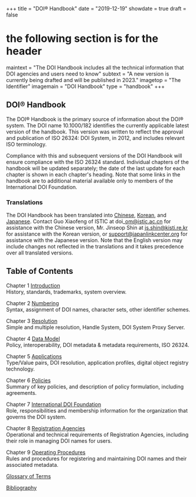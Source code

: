 +++
title = "DOI® Handbook"
date = "2019-12-19"
showdate = true
draft = false
# the following section is for the header
maintext = "The DOI Handbook includes all the technical information that DOI agencies and users need to know"
subtext = "A new version is currently being drafted and will be published in 2023."
imagetop = "The Identifier"
imagemain = "DOI Handbook"
type = "handbook"
+++

## DOI® Handbook

The DOI® Handbook is the primary source of information about the DOI® system. The DOI name 10.1000/182 identifies the currently applicable latest version of the handbook. This version was written to reflect the approval and publication of ISO 26324: DOI System, in 2012, and includes relevant ISO terminology.

Compliance with this and subsequent versions of the DOI Handbook will ensure compliance with the ISO 26324 standard. Individual chapters of the handbook will be updated separately; the date of the last update for each chapter is shown in each chapter's heading. Note that some links in the handbook are to additional material available only to members of the International DOI Foundation.

### Translations

The DOI Handbook has been translated into [Chinese](translations/chinese/hb), [Korean](translations/korean/hb), and [Japanese](translations/japanese/hb). Contact Guo Xiaofeng of ISTIC at doi\_om@istic.ac.cn for assistance with the Chinese version, Mr. Jinseop Shin at js.shin@kisti.re.kr for assistance with the Korean version, or support@japanlinkcenter.org for assistance with the Japanese version. Note that the English version may include changes not reflected in the translations and it takes precedence over all translated versions.

## Table of Contents

Chapter 1 [Introduction](/the-identifier/handbook/1_introduction)  
History, standards, trademarks, system overview.

Chapter 2 [Numbering](/the-identifier/handbook/2_numbering)  
Syntax, assignment of DOI names, character sets, other identifier schemes.

Chapter 3 [Resolution](/the-identifier/handbook/3_resolution)  
Simple and multiple resolution, Handle System, DOI System Proxy Server.

Chapter 4 [Data Model](/the-identifier/handbook/4_data_model)  
Policy, interoperability, DOI metadata & metadata requirements, ISO 26324.

Chapter 5 [Applications](/the-identifier/handbook/5_applications)  
Type/Value pairs, DOI resolution, application profiles, digital object registry technology.

Chapter 6 [Policies](/the-identifier/handbook/6_policies)  
Summary of key policies, and description of policy formulation, including agreements.

Chapter 7 [International DOI Foundation](/the-identifier/handbook/7_idf)  
Role, responsibilities and membership information for the organization that governs the DOI system.

Chapter 8 [Registration Agencies](/the-identifier/handbook/8_registration_agencies)  
Operational and technical requirements of Registration Agencies, including their role in managing DOI names for users.

Chapter 9 [Operating Procedures](/the-identifier/handbook/9_operating_procedures)  
Rules and procedures for registering and maintaining DOI names and their associated metadata.

[Glossary of Terms](/the-identifier/handbook/glossary)

[Bibliography](/the-identifier/handbook/bibliography)

